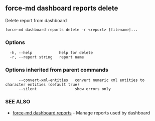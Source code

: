 ## force-md dashboard reports delete

Delete report from dashboard

```
force-md dashboard reports delete -r <report> [filename]...
```

### Options

```
  -h, --help            help for delete
  -r, --report string   report name
```

### Options inherited from parent commands

```
      --convert-xml-entities   convert numeric xml entities to character entities (default true)
      --silent                 show errors only
```

### SEE ALSO

* [force-md dashboard reports](force-md_dashboard_reports.md)	 - Manage reports used by dashboard


